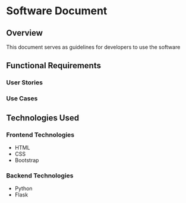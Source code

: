 # Software Document

## Overview  
This document serves as guidelines for developers to use the software

## Functional Requirements
### User Stories
### Use Cases

## Technologies Used
### Frontend Technologies
+ HTML
+ CSS
+ Bootstrap

### Backend Technologies
+ Python
+ Flask


  

